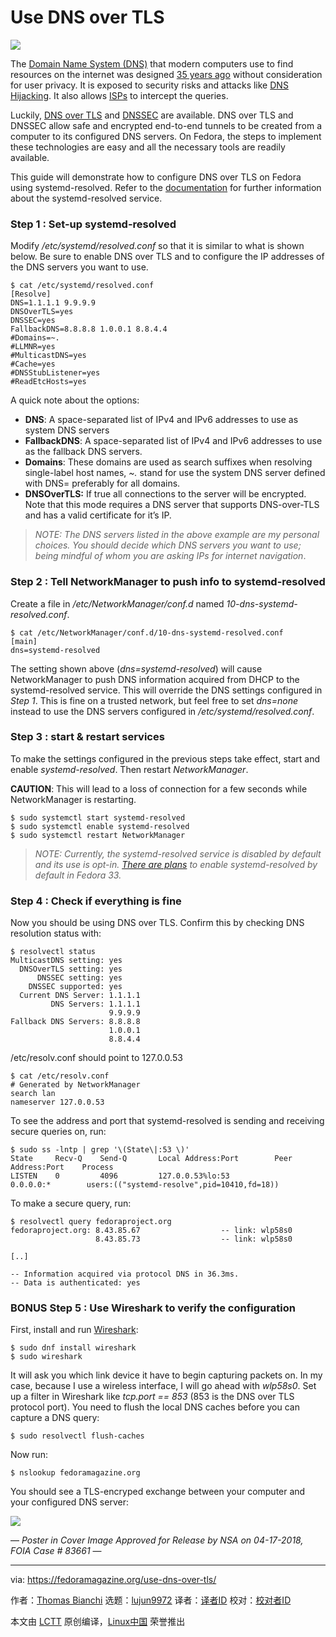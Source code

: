 [#]: collector: (lujun9972)
[#]: translator: ( )
[#]: reviewer: ( )
[#]: publisher: ( )
[#]: url: ( )
[#]: subject: (Use DNS over TLS)
[#]: via: (https://fedoramagazine.org/use-dns-over-tls/)
[#]: author: (Thomas Bianchi https://fedoramagazine.org/author/thobianchi/)

Use DNS over TLS
======

![][1]

The [Domain Name System (DNS)][2] that modern computers use to find resources on the internet was designed [35 years ago][3] without consideration for user privacy. It is exposed to security risks and attacks like [DNS Hijacking][4]. It also allows [ISPs][5] to intercept the queries.

Luckily, [DNS over TLS][6] and [DNSSEC][7] are available. DNS over TLS and DNSSEC allow safe and encrypted end-to-end tunnels to be created from a computer to its configured DNS servers. On Fedora, the steps to implement these technologies are easy and all the necessary tools are readily available.

This guide will demonstrate how to configure DNS over TLS on Fedora using systemd-resolved. Refer to the [documentation][8] for further information about the systemd-resolved service.

### Step 1 : Set-up systemd-resolved

Modify _/etc/systemd/resolved.conf_ so that it is similar to what is shown below. Be sure to enable DNS over TLS and to configure the IP addresses of the DNS servers you want to use.

```
$ cat /etc/systemd/resolved.conf
[Resolve]
DNS=1.1.1.1 9.9.9.9
DNSOverTLS=yes
DNSSEC=yes
FallbackDNS=8.8.8.8 1.0.0.1 8.8.4.4
#Domains=~.
#LLMNR=yes
#MulticastDNS=yes
#Cache=yes
#DNSStubListener=yes
#ReadEtcHosts=yes
```

A quick note about the options:

  * **DNS**: A space-separated list of IPv4 and IPv6 addresses to use as system DNS servers
  * **FallbackDNS**: A space-separated list of IPv4 and IPv6 addresses to use as the fallback DNS servers.
  * **Domains**: These domains are used as search suffixes when resolving single-label host names, _~._ stand for use the system DNS server defined with DNS= preferably for all domains.
  * **DNSOverTLS:** If true all connections to the server will be encrypted. Note that this mode requires a DNS server that supports DNS-over-TLS and has a valid certificate for it’s IP.



> _NOTE: The DNS servers listed in the above example are my personal choices. You should decide which DNS servers you want to use; being mindful of whom you are asking IPs for internet navigation_.

### Step 2 : Tell NetworkManager to push info to systemd-resolved

Create a file in _/etc/NetworkManager/conf.d_ named _10-dns-systemd-resolved.conf_.

```
$ cat /etc/NetworkManager/conf.d/10-dns-systemd-resolved.conf
[main]
dns=systemd-resolved
```

The setting shown above (_dns=systemd-resolved_) will cause NetworkManager to push DNS information acquired from DHCP to the systemd-resolved service. This will override the DNS settings configured in _Step 1_. This is fine on a trusted network, but feel free to set _dns=none_ instead to use the DNS servers configured in _/etc/systemd/resolved.conf_.

### Step 3 : start &amp; restart services

To make the settings configured in the previous steps take effect, start and enable _systemd-resolved_. Then restart _NetworkManager_.

**CAUTION**: This will lead to a loss of connection for a few seconds while NetworkManager is restarting.

```
$ sudo systemctl start systemd-resolved
$ sudo systemctl enable systemd-resolved
$ sudo systemctl restart NetworkManager
```

> _NOTE: Currently, the systemd-resolved service is disabled by default and its use is opt-in. [There are plans][9] to enable systemd-resolved by default in Fedora 33._

### Step 4 : Check if everything is fine

Now you should be using DNS over TLS. Confirm this by checking DNS resolution status with:

```
$ resolvectl status
MulticastDNS setting: yes
  DNSOverTLS setting: yes
      DNSSEC setting: yes
    DNSSEC supported: yes
  Current DNS Server: 1.1.1.1
         DNS Servers: 1.1.1.1
                      9.9.9.9
Fallback DNS Servers: 8.8.8.8
                      1.0.0.1
                      8.8.4.4
```

/etc/resolv.conf should point to 127.0.0.53

```
$ cat /etc/resolv.conf
# Generated by NetworkManager
search lan
nameserver 127.0.0.53
```

To see the address and port that systemd-resolved is sending and receiving secure queries on, run:

```
$ sudo ss -lntp | grep '\(State\|:53 \)'
State     Recv-Q    Send-Q       Local Address:Port        Peer Address:Port    Process
LISTEN    0         4096         127.0.0.53%lo:53               0.0.0.0:*        users:(("systemd-resolve",pid=10410,fd=18))
```

To make a secure query, run:

```
$ resolvectl query fedoraproject.org
fedoraproject.org: 8.43.85.67                  -- link: wlp58s0
                   8.43.85.73                  -- link: wlp58s0

[..]

-- Information acquired via protocol DNS in 36.3ms.
-- Data is authenticated: yes
```

### BONUS Step 5 : Use Wireshark to verify the configuration

First, install and run [Wireshark][10]:

```
$ sudo dnf install wireshark
$ sudo wireshark
```

It will ask you which link device it have to begin capturing packets on. In my case, because I use a wireless interface, I will go ahead with _wlp58s0_. Set up a filter in Wireshark like _tcp.port == 853_ (853 is the DNS over TLS protocol port). You need to flush the local DNS caches before you can capture a DNS query:

```
$ sudo resolvectl flush-caches
```

Now run:

```
$ nslookup fedoramagazine.org
```

You should see a TLS-encryped exchange between your computer and your configured DNS server:

![][11]

— _Poster in Cover Image Approved for Release by NSA on 04-17-2018, FOIA Case # 83661_ —

--------------------------------------------------------------------------------

via: https://fedoramagazine.org/use-dns-over-tls/

作者：[Thomas Bianchi][a]
选题：[lujun9972][b]
译者：[译者ID](https://github.com/译者ID)
校对：[校对者ID](https://github.com/校对者ID)

本文由 [LCTT](https://github.com/LCTT/TranslateProject) 原创编译，[Linux中国](https://linux.cn/) 荣誉推出

[a]: https://fedoramagazine.org/author/thobianchi/
[b]: https://github.com/lujun9972
[1]: https://fedoramagazine.org/wp-content/uploads/2020/06/use-dns-over-tls-816x345.jpg
[2]: https://en.wikipedia.org/wiki/Domain_Name_System
[3]: https://tools.ietf.org/html/rfc1035
[4]: https://en.wikipedia.org/wiki/DNS_hijacking
[5]: https://en.wikipedia.org/wiki/Internet_service_provider
[6]: https://en.wikipedia.org/wiki/DNS_over_TLS
[7]: https://en.wikipedia.org/wiki/Domain_Name_System_Security_Extensions
[8]: https://www.freedesktop.org/wiki/Software/systemd/resolved/
[9]: https://fedoraproject.org/wiki/Changes/systemd-resolved
[10]: https://www.wireshark.org/
[11]: https://fedoramagazine.org/wp-content/uploads/2020/06/1-1024x651.png

